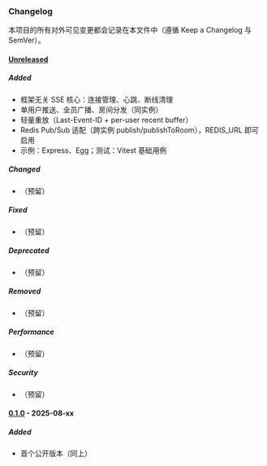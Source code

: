 ### Changelog

本项目的所有对外可见变更都会记录在本文件中（遵循 Keep a Changelog 与 SemVer）。

#### [Unreleased]
##### Added
- 框架无关 SSE 核心：连接管理、心跳、断线清理
- 单用户推送、全员广播、房间分发（同实例）
- 轻量重放（Last-Event-ID + per-user recent buffer）
- Redis Pub/Sub 适配（跨实例 publish/publishToRoom），REDIS_URL 即可启用
- 示例：Express、Egg；测试：Vitest 基础用例

##### Changed
- （预留）

##### Fixed
- （预留）

##### Deprecated
- （预留）

##### Removed
- （预留）

##### Performance
- （预留）

##### Security
- （预留）

#### [0.1.0] - 2025-08-xx
##### Added
- 首个公开版本（同上）

[Unreleased]: https://github.com/<your-org>/ssekit/compare/v0.1.0...HEAD
[0.1.0]: https://github.com/<your-org>/ssekit/releases/tag/v0.1.0